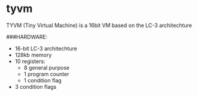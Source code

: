 # tyvm
TYVM (Tiny Virtual Machine) is a 16bit VM based on the LC-3 architechture

###HARDWARE:
  - 16-bit LC-3 architechture
  - 128kb memory
  - 10 registers:
    - 8 general purpose
    - 1 program counter
    - 1 condition flag
  - 3 condition flags
